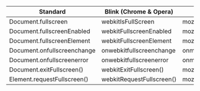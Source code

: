 Standard | Blink (Chrome & Opera) | Gecko (Firefox) | Internet Explorer 11 | Edge | Safari (WebKit)
-------- | ---------------------- | --------------- | -------------------- | ---- | ---------------
Document.fullscreen | webkitIsFullScreen | mozFullScreen | - | webkitIsFullScreen | webkitIsFullScreen
Document.fullscreenEnabled | webkitFullscreenEnabled | mozFullScreenEnabled | msFullscreenEnabled | webkitFullscreenEnabled | webkitFullscreenEnabled
Document.fullscreenElement | webkitFullscreenElement | mozFullScreenElement | msFullscreenElement | webkitFullscreenElement | webkitFullscreenElement
Document.onfullscreenchange | onwebkitfullscreenchange | onmozfullscreenchange | onmsfullscreenchange | onwebkitfullscreenchange | onwebkitfullscreenchange
Document.onfullscreenerror | onwebkitfullscreenerror | onmozfullscreenerror | onmsfullscreenerror | onwebkitfullscreenerror | onwebkitfullscreenerror
Document.exitFullscreen() | webkitExitFullscreen() | mozCancelFullScreen() | msExitFullscreen() | webkitExitFullscreen() | webkitExitFullscreen()
Element.requestFullscreen() | webkitRequestFullscreen() | mozRequestFullScreen() | msRequestFullscreen() | webkitRequestFullscreen() | webkitRequestFullscreen()
